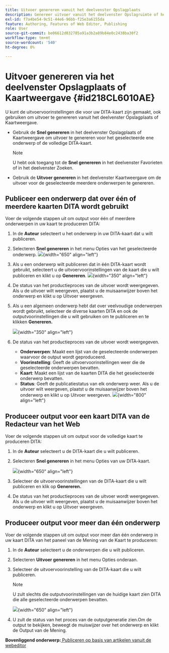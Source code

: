 ```yaml
---
title: Uitvoer genereren vanuit het deelvenster Opslagplaats
description: Genereer uitvoer vanuit het deelvenster Opslagruimte of het deelvenster Kaartweergave in AEM hulplijnen. Leer om een onderwerp te publiceren over één of meerdere kaarten DITA wordt gebruikt of output voor veelvoudige onderwerpen te produceren die.
exl-id: f7a4be54-9c51-44e6-96bb-f25e3a6155da
feature: Authoring, Features of Web Editor, Publishing
role: User
source-git-commit: be06612d832785a91a3b2a89b84e0c2438ba30f2
workflow-type: tm+mt
source-wordcount: '540'
ht-degree: 0%

---
```


# Uitvoer genereren via het deelvenster Opslagplaats of Kaartweergave {#id218CL6010AE}

U kunt de uitvoervoorinstellingen die voor uw DITA-kaart zijn gemaakt, ook gebruiken om uitvoer te genereren vanuit het deelvenster Opslagplaats of Kaartweergave.

- Gebruik de **Snel genereren** in het deelvenster Opslagplaats of Kaartweergave om uitvoer te genereren voor het geselecteerde ene onderwerp of de volledige DITA-kaart.

  >[!NOTE]
  >
  > U hebt ook toegang tot de **Snel genereren** in het deelvenster Favorieten of in het deelvenster Zoeken.

- Gebruik de **Uitvoer genereren** in het deelvenster Kaartweergave om de uitvoer voor de geselecteerde meerdere onderwerpen te genereren.

## Publiceer een onderwerp dat over één of meerdere kaarten DITA wordt gebruikt

Voer de volgende stappen uit om output voor één of meerdere onderwerpen in uw kaart te produceren DITA:

1. In de **Auteur** selecteert u het onderwerp in uw DITA-kaart dat u wilt publiceren.

1. Selecteren **Snel genereren** in het menu Opties van het geselecteerde onderwerp.
   ![](images/select-topic-options-menu_cs.png){width="650" align="left"}

1. Als u een onderwerp wilt publiceren dat in één DITA-kaart wordt gebruikt, selecteert u de uitvoervoorinstellingen van de kaart die u wilt publiceren en klikt u op **Genereren**.
   ![](images/select-preset_cs.png){width="350" align="left"}

1. De status van het productieproces van de uitvoer wordt weergegeven. Als u de uitvoer wilt weergeven, plaatst u de muisaanwijzer boven het onderwerp en klikt u op Uitvoer weergeven.

1. Als u een algemeen onderwerp hebt dat over veelvoudige onderwerpen wordt gebruikt, selecteer de diverse kaarten DITA en ook de outputvoorinstellingen die u wilt gebruiken om te publiceren en te klikken **Genereren.**

   ![](images/select-preset-multiple-maps_cs.png){width="350" align="left"}

1. De status van het productieproces van de uitvoer wordt weergegeven.

   - **Onderwerpen**: Maakt een lijst van de geselecteerde onderwerpen waarvoor de output wordt geproduceerd.
   - **Voorinstelling**: Geeft de uitvoervoorinstellingen weer die de geselecteerde onderwerpen bevatten.
   - **Kaart**: Maakt een lijst van de kaarten DITA die het geselecteerde onderwerp bevatten.
   - **Status**: Geeft de publicatiestatus van elk onderwerp weer.
Als u de uitvoer wilt weergeven, plaatst u de muisaanwijzer boven het onderwerp en klikt u op Uitvoer weergeven.
     ![](images/output-multiple-maps_cs.png){width="800" align="left"}


## Produceer output voor een kaart DITA van de Redacteur van het Web

Voer de volgende stappen uit om output voor de volledige kaart te produceren DITA:

1. In de **Auteur** selecteert u de DITA-kaart die u wilt publiceren.

1. Selecteren **Snel genereren** in het menu Opties van uw DITA-kaart.

   ![](images/select-map-options-menu_cs.png){width="650" align="left"}

1. Selecteer de uitvoervoorinstellingen van de DITA-kaart die u wilt publiceren en klik op **Genereren.**

1. De status van het productieproces van de uitvoer wordt weergegeven. Als u de uitvoer wilt weergeven, plaatst u de muisaanwijzer boven het onderwerp en klikt u op Uitvoer weergeven.


## Produceer output voor meer dan één onderwerp

Voer de volgende stappen uit om output voor meer dan één onderwerp in uw kaart DITA van het paneel van de Mening van de Kaart te produceren:

1. In de **Auteur** selecteert u de onderwerpen die u wilt publiceren.

1. Selecteren **Uitvoer genereren** in het menu Opties onderaan.

1. Selecteer de uitvoervoorinstelling van de DITA-kaart die u wilt publiceren.

   >[!NOTE]
   >
   > U zult slechts die outputvoorinstellingen van de huidige kaart zien DITA die alle geselecteerde onderwerpen bevatten.

   ![](images/generate-output-multiple-topics_cs.png){width="650" align="left"}

1. U zult de status van het proces van de outputgeneratie zien.Om de output te bekijken, beweegt de muiswijzer over het onderwerp en klikt de Output van de Mening.


**Bovenliggend onderwerp:**[ Publiceren op basis van artikelen vanuit de webeditor](web-editor-article-publishing.md)
